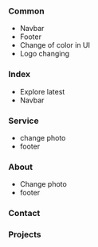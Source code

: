 ### Common 
- Navbar
- Footer
- Change of color in UI
- Logo changing 

### Index 
- Explore latest 
- Navbar

### Service 
- change photo
- footer

### About
- Change photo
- footer

### Contact 


### Projects


